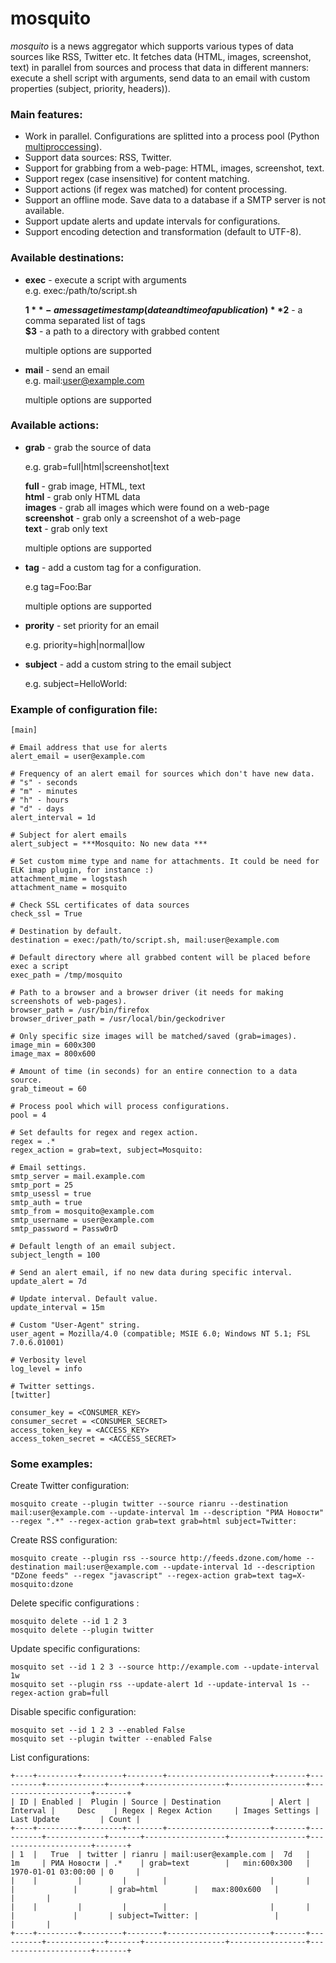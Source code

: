 
# mosquito

*mosquito* is a news aggregator which supports various types of data sources like RSS, Twitter etc. It fetches data (HTML, images, screenshot, text) in parallel from sources and process that data in different manners: execute a shell script with arguments, send data to an email with custom properties (subject, priority, headers)).

### Main features:

* Work in parallel. Configurations are splitted into a process pool (Python [multiproccessing](https://docs.python.org/3/library/multiprocessing.html)).
* Support data sources: RSS, Twitter.
* Support for grabbing from a web-page: HTML, images, screenshot, text.
* Support regex (case insensitive) for content matching.
* Support actions (if regex was matched) for content processing.
* Support an offline mode. Save data to a database if a SMTP server is not available.
* Support update alerts and update intervals for configurations.
* Support encoding detection and transformation (default to UTF-8).

### Available destinations:

* **exec** - execute a script with arguments  
  e.g. exec:/path/to/script.sh
  
  **$1** - a message timestamp (date and time of a publication)  
  **$2** - a comma separated list of tags  
  **$3** - a path to a directory with grabbed content

  multiple options are supported

* **mail** - send an email  
  e.g. mail:user@example.com

  multiple options are supported

### Available actions:


* **grab** - grab the source of data  
    
  e.g. grab=full|html|screenshot|text

  **full** - grab image, HTML, text  
  **html** - grab only HTML data  
  **images** - grab all images which were found on a web-page  
  **screenshot** - grab only a screenshot of a web-page  
  **text** - grab only text
    
  multiple options are supported
  
* **tag** - add a custom tag for a configuration.   
    
  e.g tag=Foo:Bar
    
  multiple options are supported
  
* **prority** - set priority for an email  
    
  e.g. priority=high|normal|low

* **subject** - add a custom string to the email subject  
    
  e.g. subject=HelloWorld: 

### Example of configuration file:

```
[main]

# Email address that use for alerts
alert_email = user@example.com

# Frequency of an alert email for sources which don't have new data.
# "s" - seconds
# "m" - minutes
# "h" - hours
# "d" - days
alert_interval = 1d

# Subject for alert emails 
alert_subject = ***Mosquito: No new data ***

# Set custom mime type and name for attachments. It could be need for ELK imap plugin, for instance :)
attachment_mime = logstash
attachment_name = mosquito

# Check SSL certificates of data sources
check_ssl = True

# Destination by default.
destination = exec:/path/to/script.sh, mail:user@example.com

# Default directory where all grabbed content will be placed before exec a script
exec_path = /tmp/mosquito

# Path to a browser and a browser driver (it needs for making screenshots of web-pages).
browser_path = /usr/bin/firefox
browser_driver_path = /usr/local/bin/geckodriver

# Only specific size images will be matched/saved (grab=images).
image_min = 600x300
image_max = 800x600

# Amount of time (in seconds) for an entire connection to a data source.
grab_timeout = 60

# Process pool which will process configurations.
pool = 4

# Set defaults for regex and regex action.
regex = .*
regex_action = grab=text, subject=Mosquito:

# Email settings.
smtp_server = mail.example.com
smtp_port = 25
smtp_usessl = true
smtp_auth = true
smtp_from = mosquito@example.com
smtp_username = user@example.com
smtp_password = Passw0rD

# Default length of an email subject.
subject_length = 100

# Send an alert email, if no new data during specific interval.
update_alert = 7d

# Update interval. Default value.
update_interval = 15m

# Custom "User-Agent" string.
user_agent = Mozilla/4.0 (compatible; MSIE 6.0; Windows NT 5.1; FSL 7.0.6.01001)

# Verbosity level
log_level = info

# Twitter settings.
[twitter]

consumer_key = <CONSUMER_KEY>
consumer_secret = <CONSUMER_SECRET>
access_token_key = <ACCESS_KEY>
access_token_secret = <ACCESS_SECRET>
```

### Some examples:


Create Twitter configuration:
```
mosquito create --plugin twitter --source rianru --destination mail:user@example.com --update-interval 1m --description "РИА Новости" --regex ".*" --regex-action grab=text grab=html subject=Twitter: 
```

Create RSS configuration:
```
mosquito create --plugin rss --source http://feeds.dzone.com/home --destination mail:user@example.com --update-interval 1d --description "DZone feeds" --regex "javascript" --regex-action grab=text tag=X-mosquito:dzone 
```

Delete specific configurations :
```
mosquito delete --id 1 2 3
mosquito delete --plugin twitter
```

Update specific configurations:
```
mosquito set --id 1 2 3 --source http://example.com --update-interval 1w
mosquito set --plugin rss --update-alert 1d --update-interval 1s --regex-action grab=full
```

Disable specific configuration:
```
mosquito set --id 1 2 3 --enabled False
mosquito set --plugin twitter --enabled False
```

List configurations:

```
+----+---------+---------+--------+-----------------------+-------+----------+-------------+-------+------------------+-----------------+---------------------+-------+
| ID | Enabled |  Plugin | Source | Destination           | Alert | Interval |     Desc    | Regex | Regex Action     | Images Settings | Last Update         | Count |
+----+---------+---------+--------+-----------------------+-------+----------+-------------+-------+------------------+-----------------+---------------------+-------+
| 1  |   True  | twitter | rianru | mail:user@example.com |  7d   |   1m     | РИА Новости | .*    | grab=text        |   min:600x300   | 1970-01-01 03:00:00 | 0     |
|    |         |         |        |                       |       |          |             |       | grab=html        |   max:800x600   |                     |       |
|    |         |         |        |                       |       |          |             |       | subject=Twitter: |                 |                     |       |
+----+---------+---------+--------+-----------------------+-------+----------+-------------+-------+------------------+-----------------+---------------------+-------+
```

